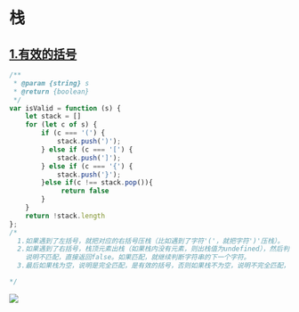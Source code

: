 # 栈

## [1.有效的括号](https://leetcode-cn.com/problems/valid-parentheses/)

```javascript
/**
 * @param {string} s
 * @return {boolean}
 */
var isValid = function (s) {
    let stack = []
    for (let c of s) {
        if (c === '(') {
            stack.push(')');
        } else if (c === '[') {
            stack.push(']');
        } else if (c === '{') {
            stack.push('}');
        }else if(c !== stack.pop()){
             return false
        }
    }
    return !stack.length
};
/* 
  1.如果遇到了左括号，就把对应的右括号压栈（比如遇到了字符'('，就把字符')'压栈）。
  2.如果遇到了右括号，栈顶元素出栈（如果栈内没有元素，则出栈值为undefined），然后判断出栈的这个元素是否等于这个右括号，如果不等于，
    说明不匹配，直接返回false。如果匹配，就继续判断字符串的下一个字符。
  3.最后如果栈为空，说明是完全匹配，是有效的括号，否则如果栈不为空，说明不完全匹配，不是有效的括号。

*/
```
<img src="https://pic.leetcode-cn.com/1610861314-hFmkuZ-image.png" />
